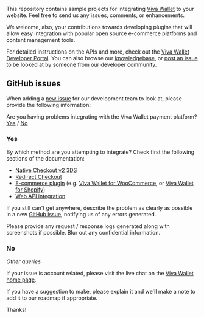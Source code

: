 This repository contains sample projects for integrating [Viva Wallet](https://www.vivawallet.com) to your website. Feel free to send us any issues, comments, or enhancements.

We welcome, also, your contributions towards developing plugins that will allow easy integration with popular open source e-commerce platforms and content management tools.

For detailed instructions on the APIs and more, check out the [Viva Wallet Developer Portal](https://developer.vivawallet.com). You can also browse our [knowledgebase](https://help.vivawallet.com/hc/en-us), or [post an issue](https://github.com/VivaPayments/API/issues) to be looked at by someone from our developer community.

## GitHub issues

When adding a [new issue](https://github.com/VivaPayments/API/issues) for our development team to look at, please provide the following information:

Are you having problems integrating with the Viva Wallet payment platform? [Yes](#yes) / [No](#no)

### Yes<a name="yes"></a>

By which method are you attempting to integrate? Check first the following sections of the documentation:

- [Native Checkout v2 3DS](https://developer.vivawallet.com/online-checkouts/native-checkout-v2/)
- [Redirect Checkout](https://developer.vivawallet.com/online-checkouts/redirect-checkout/)
- [E-commerce plugin](https://developer.vivawallet.com/e-commerce-plugins/) (e.g. [Viva Wallet for WooCommerce](https://developer.vivawallet.com/e-commerce-plugins/woocommerce/), or [Viva Wallet for Shopify](https://developer.vivawallet.com/e-commerce-plugins/shopify/))
- [Web API integration](https://developer.vivawallet.com/web-api-integration)

If you still can't get anywhere, describe the problem as clearly as possible in a new [GitHub issue](https://github.com/VivaPayments/API/issues), notifying us of any errors generated.

Please provide any request / response logs generated along with screenshots if possible. Blur out any confidential information.

### No<a name="no"></a>

*Other queries*

If your issue is account related, please visit the live chat on the [Viva Wallet home page](https://www.vivawallet.com).

If you have a suggestion to make, please explain it and we'll make a note to add it to our roadmap if appropriate.

Thanks!
